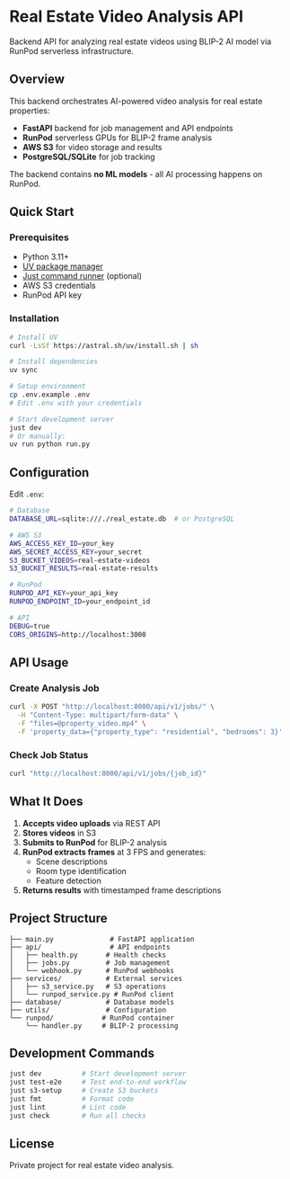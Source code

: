 # Real Estate Video Analysis API

Backend API for analyzing real estate videos using BLIP-2 AI model via RunPod serverless infrastructure.

## Overview

This backend orchestrates AI-powered video analysis for real estate properties:
- **FastAPI** backend for job management and API endpoints
- **RunPod** serverless GPUs for BLIP-2 frame analysis
- **AWS S3** for video storage and results
- **PostgreSQL/SQLite** for job tracking

The backend contains **no ML models** - all AI processing happens on RunPod.

## Quick Start

### Prerequisites
- Python 3.11+
- [UV package manager](https://github.com/astral-sh/uv)
- [Just command runner](https://github.com/casey/just) (optional)
- AWS S3 credentials
- RunPod API key

### Installation

```bash
# Install UV
curl -LsSf https://astral.sh/uv/install.sh | sh

# Install dependencies
uv sync

# Setup environment
cp .env.example .env
# Edit .env with your credentials

# Start development server
just dev
# Or manually:
uv run python run.py
```

## Configuration

Edit `.env`:
```bash
# Database
DATABASE_URL=sqlite:///./real_estate.db  # or PostgreSQL

# AWS S3
AWS_ACCESS_KEY_ID=your_key
AWS_SECRET_ACCESS_KEY=your_secret
S3_BUCKET_VIDEOS=real-estate-videos
S3_BUCKET_RESULTS=real-estate-results

# RunPod
RUNPOD_API_KEY=your_api_key
RUNPOD_ENDPOINT_ID=your_endpoint_id

# API
DEBUG=true
CORS_ORIGINS=http://localhost:3000
```

## API Usage

### Create Analysis Job

```bash
curl -X POST "http://localhost:8000/api/v1/jobs/" \
  -H "Content-Type: multipart/form-data" \
  -F "files=@property_video.mp4" \
  -F 'property_data={"property_type": "residential", "bedrooms": 3}'
```

### Check Job Status

```bash
curl "http://localhost:8000/api/v1/jobs/{job_id}"
```

## What It Does

1. **Accepts video uploads** via REST API
2. **Stores videos** in S3
3. **Submits to RunPod** for BLIP-2 analysis
4. **RunPod extracts frames** at 3 FPS and generates:
   - Scene descriptions
   - Room type identification  
   - Feature detection
5. **Returns results** with timestamped frame descriptions

## Project Structure

```
├── main.py              # FastAPI application
├── api/                 # API endpoints
│   ├── health.py       # Health checks
│   ├── jobs.py         # Job management
│   └── webhook.py      # RunPod webhooks
├── services/           # External services
│   ├── s3_service.py   # S3 operations
│   └── runpod_service.py # RunPod client
├── database/           # Database models
├── utils/              # Configuration
└── runpod/            # RunPod container
    └── handler.py     # BLIP-2 processing
```

## Development Commands

```bash
just dev          # Start development server
just test-e2e     # Test end-to-end workflow
just s3-setup     # Create S3 buckets
just fmt          # Format code
just lint         # Lint code
just check        # Run all checks
```

## License

Private project for real estate video analysis.
